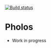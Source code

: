 [![Build status](https://ci.appveyor.com/api/projects/status/c8dl6bb9lb25n10l?svg=true)](https://ci.appveyor.com/project/wegomes/pholos)

# Pholos

- Work in progress
